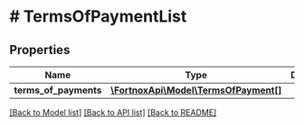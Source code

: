 # # TermsOfPaymentList

## Properties

Name | Type | Description | Notes
------------ | ------------- | ------------- | -------------
**terms_of_payments** | [**\FortnoxApi\Model\TermsOfPayment[]**](TermsOfPayment.md) |  | [optional]

[[Back to Model list]](../../README.md#models) [[Back to API list]](../../README.md#endpoints) [[Back to README]](../../README.md)

